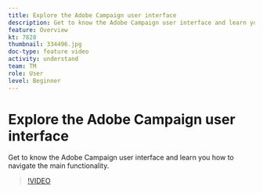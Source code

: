 ```yaml
---
title: Explore the Adobe Campaign user interface
description: Get to know the Adobe Campaign user interface and learn you how to navigate the main functionality.
feature: Overview
kt: 7828
thumbnail: 334496.jpg
doc-type: feature video
activity: understand
team: TM
role: User
level: Beginner
---
```

# Explore the Adobe Campaign user interface

Get to know the Adobe Campaign user interface and learn you how to navigate the main functionality.

>[!VIDEO](https://video.tv.adobe.com/v/334496?quality=12)
